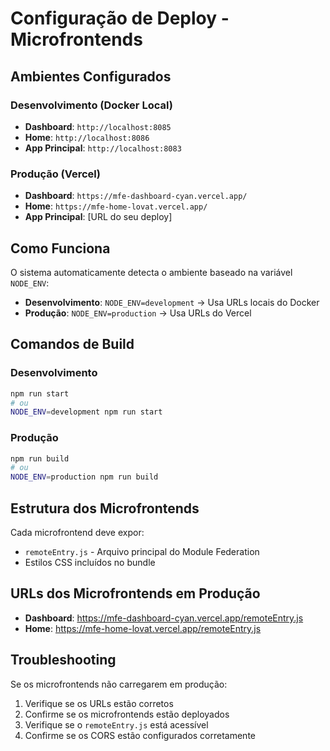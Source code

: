 # Configuração de Deploy - Microfrontends

## Ambientes Configurados

### Desenvolvimento (Docker Local)
- **Dashboard**: `http://localhost:8085`
- **Home**: `http://localhost:8086`
- **App Principal**: `http://localhost:8083`

### Produção (Vercel)
- **Dashboard**: `https://mfe-dashboard-cyan.vercel.app/`
- **Home**: `https://mfe-home-lovat.vercel.app/`
- **App Principal**: [URL do seu deploy]

## Como Funciona

O sistema automaticamente detecta o ambiente baseado na variável `NODE_ENV`:

- **Desenvolvimento**: `NODE_ENV=development` → Usa URLs locais do Docker
- **Produção**: `NODE_ENV=production` → Usa URLs do Vercel

## Comandos de Build

### Desenvolvimento
```bash
npm run start
# ou
NODE_ENV=development npm run start
```

### Produção
```bash
npm run build
# ou
NODE_ENV=production npm run build
```

## Estrutura dos Microfrontends

Cada microfrontend deve expor:
- `remoteEntry.js` - Arquivo principal do Module Federation
- Estilos CSS incluídos no bundle

## URLs dos Microfrontends em Produção

- **Dashboard**: https://mfe-dashboard-cyan.vercel.app/remoteEntry.js
- **Home**: https://mfe-home-lovat.vercel.app/remoteEntry.js

## Troubleshooting

Se os microfrontends não carregarem em produção:

1. Verifique se os URLs estão corretos
2. Confirme se os microfrontends estão deployados
3. Verifique se o `remoteEntry.js` está acessível
4. Confirme se os CORS estão configurados corretamente
